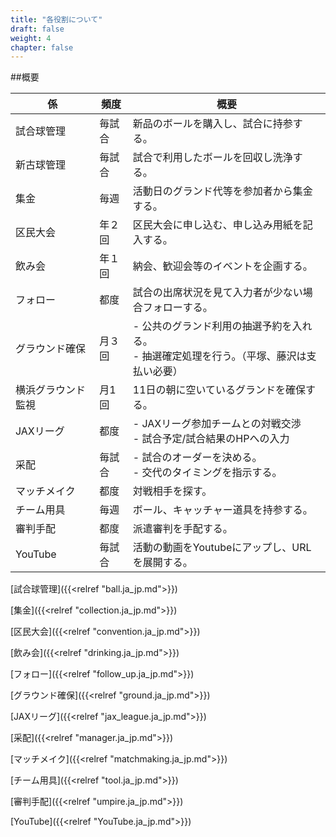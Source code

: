 ```yaml
---
title: "各役割について"
draft: false
weight: 4
chapter: false
---
```

##概要

| 係             | 頻度   | 概要                                                |
| -------------- | ------ | --------------------------------------------------- |
| 試合球管理     | 毎試合 | 新品のボールを購入し、試合に持参する。              |
| 新古球管理     | 毎試合 | 試合で利用したボールを回収し洗浄する。  |
| 集金           | 毎週   | 活動日のグランド代等を参加者から集金する。          |
| 区民大会       | 年２回 | 区民大会に申し込む、申し込み用紙を記入する。        |
| 飲み会         | 年１回 | 納会、歓迎会等のイベントを企画する。                |
| フォロー       | 都度   | 試合の出席状況を見て入力者が少ない場合フォローする。|
| グラウンド確保 | 月３回 | - 公共のグランド利用の抽選予約を入れる。<BR> - 抽選確定処理を行う。（平塚、藤沢は支払い必要）  |
| 横浜グラウンド監視 | 月1回 | 11日の朝に空いているグランドを確保する。|
| JAXリーグ      | 都度   | - JAXリーグ参加チームとの対戦交渉 <BR>- 試合予定/試合結果のHPへの入力|
| 采配           | 毎試合 | - 試合のオーダーを決める。<BR> - 交代のタイミングを指示する。|
| マッチメイク   | 都度   | 対戦相手を探す。                                    |
| チーム用具     | 毎週   | ボール、キャッチャー道具を持参する。                |
| 審判手配       | 都度   | 派遣審判を手配する。                                |
| YouTube        | 毎試合 | 活動の動画をYoutubeにアップし、URLを展開する。      |


[試合球管理]({{<relref "ball.ja_jp.md">}})

[集金]({{<relref "collection.ja_jp.md">}})

[区民大会]({{<relref "convention.ja_jp.md">}})

[飲み会]({{<relref "drinking.ja_jp.md">}})

[フォロー]({{<relref "follow_up.ja_jp.md">}})

[グラウンド確保]({{<relref "ground.ja_jp.md">}})

[JAXリーグ]({{<relref "jax_league.ja_jp.md">}})

[采配]({{<relref "manager.ja_jp.md">}})

[マッチメイク]({{<relref "matchmaking.ja_jp.md">}})

[チーム用具]({{<relref "tool.ja_jp.md">}})

[審判手配]({{<relref "umpire.ja_jp.md">}})

[YouTube]({{<relref "YouTube.ja_jp.md">}})
